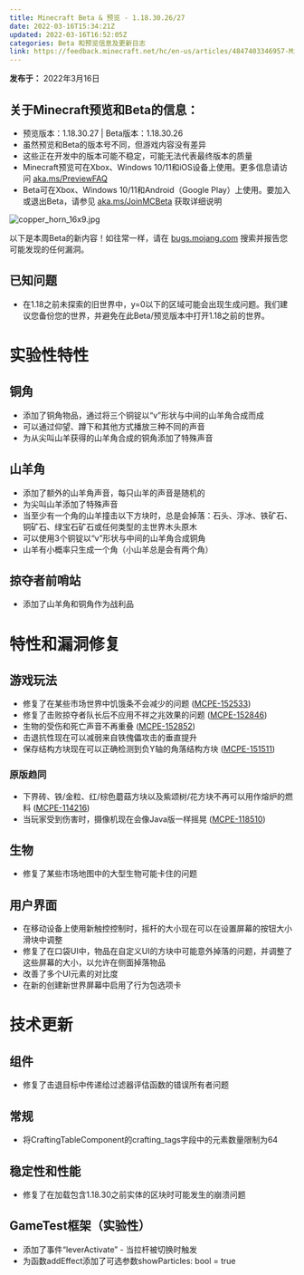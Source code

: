 ```yaml
---
title: Minecraft Beta & 预览 - 1.18.30.26/27
date: 2022-03-16T15:34:21Z
updated: 2022-03-16T16:52:05Z
categories: Beta 和预览信息及更新日志
link: https://feedback.minecraft.net/hc/en-us/articles/4847403346957-Minecraft-Beta-Preview-1-18-30-26-27
---
```


**发布于：** 2022年3月16日

## 关于Minecraft预览和Beta的信息：

- 预览版本：1.18.30.27 \| Beta版本：1.18.30.26
- 虽然预览和Beta的版本号不同，但游戏内容没有差异
- 这些正在开发中的版本可能不稳定，可能无法代表最终版本的质量
- Minecraft预览可在Xbox、Windows 10/11和iOS设备上使用。更多信息请访问 [aka.ms/PreviewFAQ](http://aka.ms/PreviewFAQ)
- Beta可在Xbox、Windows 10/11和Android（Google Play）上使用。要加入或退出Beta，请参见 [aka.ms/JoinMCBeta](https://aka.ms/JoinMCBeta) 获取详细说明

![copper_horn_16x9.jpg](https://feedback.minecraft.net/hc/article_attachments/4847375150605/copper_horn_16x9.jpg)

以下是本周Beta的新内容！如往常一样，请在 [bugs.mojang.com](http://bugs.mojang.com/) 搜索并报告您可能发现的任何漏洞。

## **已知问题**

- 在1.18之前未探索的旧世界中，y=0以下的区域可能会出现生成问题。我们建议您备份您的世界，并避免在此Beta/预览版本中打开1.18之前的世界。

# **实验性特性**

## **铜角**

- 添加了铜角物品，通过将三个铜锭以“v”形状与中间的山羊角合成而成
- 可以通过仰望、蹲下和其他方式播放三种不同的声音
- 为从尖叫山羊获得的山羊角合成的铜角添加了特殊声音

## **山羊角**

- 添加了额外的山羊角声音，每只山羊的声音是随机的
- 为尖叫山羊添加了特殊声音
- 当至少有一个角的山羊撞击以下方块时，总是会掉落：石头、浮冰、铁矿石、铜矿石、绿宝石矿石或任何类型的主世界木头原木
- 可以使用3个铜锭以“v”形状与中间的山羊角合成铜角
- 山羊有小概率只生成一个角（小山羊总是会有两个角）

## **掠夺者前哨站**

- 添加了山羊角和铜角作为战利品

# **特性和漏洞修复**

## **游戏玩法**

- 修复了在某些市场世界中饥饿条不会减少的问题 ([MCPE-152533](https://bugs.mojang.com/browse/MCPE-152533))
- 修复了击败掠夺者队长后不应用不祥之兆效果的问题 ([MCPE-152846](https://bugs.mojang.com/browse/MCPE-152846))
- 生物的受伤和死亡声音不再重叠 ([MCPE-152852](https://bugs.mojang.com/browse/MCPE-152852))
- 击退抗性现在可以减弱来自铁傀儡攻击的垂直提升
- 保存结构方块现在可以正确检测到负Y轴的角落结构方块 ([MCPE-151511](https://bugs.mojang.com/browse/MCPE-151511))

### **原版趋同**

- 下界砖、铁/金粒、红/棕色蘑菇方块以及紫颂树/花方块不再可以用作熔炉的燃料 ([MCPE-114216](https://bugs.mojang.com/browse/MCPE-114216))
- 当玩家受到伤害时，摄像机现在会像Java版一样摇晃 ([MCPE-118510](https://bugs.mojang.com/browse/MCPE-118510))

## **生物**

- 修复了某些市场地图中的大型生物可能卡住的问题

## **用户界面**

- 在移动设备上使用新触控控制时，摇杆的大小现在可以在设置屏幕的按钮大小滑块中调整
- 修复了在口袋UI中，物品在自定义UI的方块中可能意外掉落的问题，并调整了这些屏幕的大小，以允许在侧面掉落物品
- 改善了多个UI元素的对比度
- 在新的创建新世界屏幕中启用了行为包选项卡

# **技术更新**

## **组件**

- 修复了击退目标中传递给过滤器评估函数的错误所有者问题

## **常规**

- 将CraftingTableComponent的crafting_tags字段中的元素数量限制为64

## **稳定性和性能**

- 修复了在加载包含1.18.30之前实体的区块时可能发生的崩溃问题

## **GameTest框架（实验性）**

- 添加了事件“leverActivate” - 当拉杆被切换时触发
- 为函数addEffect添加了可选参数showParticles: bool = true